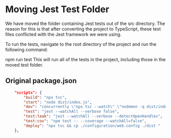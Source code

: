 # Moving Jest Test Folder

We have moved the folder containing Jest tests out of the src directory. The reason for this is that after converting the project to TypeScript, these test files conflicted with the Jest framework we were using.

To run the tests, navigate to the root directory of the project and run the following command:

npm run test
This will run all of the tests in the project, including those in the moved test folder.

## Original package.json

```json
    "scripts": {
        "build": "npx tsc",
        "start": "node dist/index.js",
        "dev": "concurrently \"npx tsc --watch\" \"nodemon -q dist/index.js\"",
        "test": "jest --watchAll --verbose false",
        "test:leak": "jest --watchAll --verbose --detectOpenHandles",
        "test:cov": "npm test -- --coverage --watchAll=false",
        "deploy": "npx tsc && cp ./configuration/web.config ./dist "
    },

```
